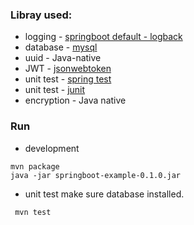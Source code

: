### Libray used:
- logging - [springboot default - logback](https://logback.qos.ch/)
- database - [mysql](https://mvnrepository.com/artifact/mysql/mysql-connector-java)
- uuid - Java-native
- JWT - [jsonwebtoken](https://mvnrepository.com/artifact/io.jsonwebtoken/jjwt)
- unit test - [spring test](https://docs.spring.io/spring-boot/docs/current/reference/html/boot-features-testing.html)
- unit test - [junit](http://junit.org/junit4/)
- encryption - Java native



### Run
- development 
``` shell
mvn package
java -jar springboot-example-0.1.0.jar
```

- unit test
  make sure database installed.
``` shell
 mvn test
```